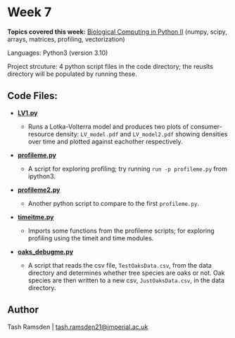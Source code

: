 # Week 7

**Topics covered this week:** [Biological Computing in Python II](https://mhasoba.github.io/TheMulQuaBio/notebooks/06-Python_II.html#) (numpy, scipy, arrays, matrices, profiling, vectorization)

Languages: Python3 (version 3.10)

Project strcuture: 4 python script files in the code directory; the reuslts directory will be populated by running these.


## Code Files:

* [**LV1.py**](code/LV1.py)
  * Runs a Lotka-Volterra model and produces two plots of consumer-resource density:
  `LV_model.pdf` and `LV_model2.pdf` showing densities over time and plotted against eachother respectively.

* [**profileme.py**](code/profileme.py)
  * A script for exploring profiling; try running `run -p profileme.py` from ipython3.

* [**profileme2.py**](code/profileme2.py)
  * Another python script to compare to the first `profileme.py`.

* [**timeitme.py**](code/timeitme.py)
  * Imports some functions from the profileme scripts; for exploring profiling using the timeit and time modules. 

* [**oaks_debugme.py**](code/oaks_debugme.py)
  * A script that reads the csv file, `TestOaksData.csv`, from the data directory and determines whether tree species are oaks or not. Oak species are then written to a new csv, `JustOaksData.csv`, in the data directory.


## Author

Tash Ramsden | tash.ramsden21@imperial.ac.uk
